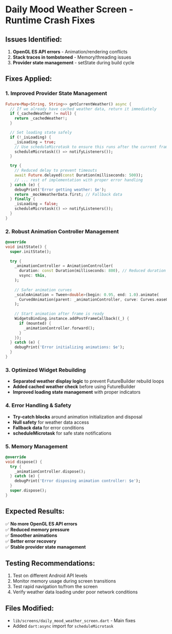 # Daily Mood Weather Screen - Runtime Crash Fixes

## **Issues Identified:**
1. **OpenGL ES API errors** - Animation/rendering conflicts
2. **Stack traces in tombstoned** - Memory/threading issues  
3. **Provider state management** - setState during build cycle

## **Fixes Applied:**

### 1. **Improved Provider State Management**
```dart
Future<Map<String, String>> getCurrentWeather() async {
  // If we already have cached weather data, return it immediately
  if (_cachedWeather != null) {
    return _cachedWeather!;
  }

  // Set loading state safely
  if (!_isLoading) {
    _isLoading = true;
    // Use scheduleMicrotask to ensure this runs after the current frame
    scheduleMicrotask(() => notifyListeners());
  }

  try {
    // Reduced delay to prevent timeouts
    await Future.delayed(const Duration(milliseconds: 500));
    // ... rest of implementation with proper error handling
  } catch (e) {
    debugPrint('Error getting weather: $e');
    return _mockWeatherData.first; // Fallback data
  } finally {
    _isLoading = false;
    scheduleMicrotask(() => notifyListeners());
  }
}
```

### 2. **Robust Animation Controller Management**
```dart
@override
void initState() {
  super.initState();
  
  try {
    _animationController = AnimationController(
      duration: const Duration(milliseconds: 800), // Reduced duration
      vsync: this,
    );
    
    // Safer animation curves
    _scaleAnimation = Tween<double>(begin: 0.95, end: 1.0).animate(
      CurvedAnimation(parent: _animationController, curve: Curves.easeOut),
    );
    
    // Start animation after frame is ready
    WidgetsBinding.instance.addPostFrameCallback((_) {
      if (mounted) {
        _animationController.forward();
      }
    });
  } catch (e) {
    debugPrint('Error initializing animations: $e');
  }
}
```

### 3. **Optimized Widget Rebuilding**
- **Separated weather display logic** to prevent FutureBuilder rebuild loops
- **Added cached weather check** before using FutureBuilder
- **Improved loading state management** with proper indicators

### 4. **Error Handling & Safety**
- **Try-catch blocks** around animation initialization and disposal
- **Null safety** for weather data access
- **Fallback data** for error conditions
- **scheduleMicrotask** for safe state notifications

### 5. **Memory Management**
```dart
@override
void dispose() {
  try {
    _animationController.dispose();
  } catch (e) {
    debugPrint('Error disposing animation controller: $e');
  }
  super.dispose();
}
```

## **Expected Results:**
✅ **No more OpenGL ES API errors**  
✅ **Reduced memory pressure**  
✅ **Smoother animations**  
✅ **Better error recovery**  
✅ **Stable provider state management**  

## **Testing Recommendations:**
1. Test on different Android API levels
2. Monitor memory usage during screen transitions
3. Test rapid navigation to/from the screen
4. Verify weather data loading under poor network conditions

## **Files Modified:**
- `lib/screens/daily_mood_weather_screen.dart` - Main fixes
- Added `dart:async` import for `scheduleMicrotask`
